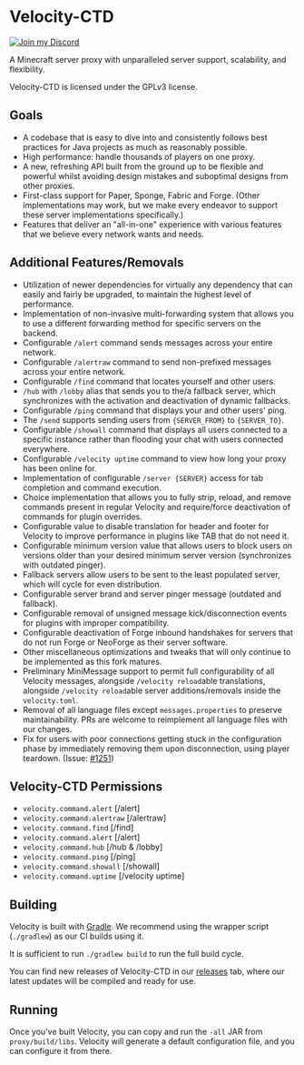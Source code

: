 # Velocity-CTD

[![Join my Discord](https://media3.giphy.com/media/v1.Y2lkPTc5MGI3NjExdG5sdGgwazRwYjh4djdsdXJwcHR5ajZrNGE2NDBvcTUzdXltbHp1cCZlcD12MV9pbnRlcm5hbF9naWZfYnlfaWQmY3Q9Zw/fGIwpaCrtkFdHVksSu/giphy.gif)](https://discord.gg/beer)

A Minecraft server proxy with unparalleled server support, scalability,
and flexibility.

Velocity-CTD is licensed under the GPLv3 license.

## Goals

* A codebase that is easy to dive into and consistently follows best practices
  for Java projects as much as reasonably possible.
* High performance: handle thousands of players on one proxy.
* A new, refreshing API built from the ground up to be flexible and powerful
  whilst avoiding design mistakes and suboptimal designs from other proxies.
* First-class support for Paper, Sponge, Fabric and Forge. (Other implementations
  may work, but we make every endeavor to support these server implementations
  specifically.)
* Features that deliver an "all-in-one" experience with various features that
  we believe every network wants and needs.

## Additional Features/Removals

* Utilization of newer dependencies for virtually any dependency that can
  easily and fairly be upgraded, to maintain the highest level of performance.
* Implementation of non-invasive multi-forwarding system that allows you
  to use a different forwarding method for specific servers on the backend.
* Configurable `/alert` command sends messages across your entire network.
* Configurable `/alertraw` command to send non-prefixed messages across your
  entire network.
* Configurable `/find` command that locates yourself and other users.
* `/hub` with `/lobby` alias that sends you to the/a fallback server,
  which synchronizes with the activation and deactivation of dynamic fallbacks.
* Configurable `/ping` command that displays your and other users' ping.
* The `/send` supports sending users from `{SERVER_FROM}` to `{SERVER_TO}`.
* Configurable `/showall` command that displays all users connected to a specific
  instance rather than flooding your chat with users connected everywhere.
* Configurable `/velocity uptime` command to view how long your proxy has been online for.
* Implementation of configurable `/server {SERVER}` access for tab completion and
  command execution.
* Choice implementation that allows you to fully strip, reload, and remove commands
  present in regular Velocity and require/force deactivation of commands for
  plugin overrides.
* Configurable value to disable translation for header and footer for Velocity to
  improve performance in plugins like TAB that do not need it.
* Configurable minimum version value that allows users to block users on versions
  older than your desired minimum server version (synchronizes with outdated pinger).
* Fallback servers allow users to be sent to the least populated server,
  which will cycle for even distribution.
* Configurable server brand and server pinger message (outdated and fallback).
* Configurable removal of unsigned message kick/disconnection events for plugins
  with improper compatibility.
* Configurable deactivation of Forge inbound handshakes for servers that do not
  run Forge or NeoForge as their server software.
* Other miscellaneous optimizations and tweaks that will only continue to be
  implemented as this fork matures.
* Preliminary MiniMessage support to permit full configurability of all Velocity
  messages, alongside `/velocity reload`able translations, alongside `/velocity reload`able
  server additions/removals inside the `velocity.toml`.
* Removal of all language files except `messages.properties` to preserve
  maintainability. PRs are welcome to reimplement all language files
  with our changes.
* Fix for users with poor connections getting stuck in the configuration phase by
  immediately removing them upon disconnection, using player teardown. (Issue: [#1251](https://github.com/PaperMC/Velocity/issues/1251))

## Velocity-CTD Permissions
* `velocity.command.alert` [/alert]
* `velocity.command.alertraw` [/alertraw]
* `velocity.command.find` [/find]
* `velocity.command.alert` [/alert]
* `velocity.command.hub` [/hub & /lobby]
* `velocity.command.ping` [/ping]
* `velocity.command.showall` [/showall]
* `velocity.command.uptime` [/velocity uptime]

## Building

Velocity is built with [Gradle](https://gradle.org). We recommend using the
wrapper script (`./gradlew`) as our CI builds using it.

It is sufficient to run `./gradlew build` to run the full build cycle.

You can find new releases of Velocity-CTD in our [releases](https://github.com/GemstoneGG/Velocity-CTD/releases) tab,
where our latest updates will be compiled and ready for use.

## Running

Once you've built Velocity, you can copy and run the `-all` JAR from
`proxy/build/libs`. Velocity will generate a default configuration file,
and you can configure it from there.
